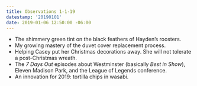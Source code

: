 ```yaml
---
title: Observations 1-1-19
datestamp: '20190101'
date: 2019-01-06 12:50:00 -06:00
---
```


- The shimmery green tint on the black feathers of Hayden’s roosters.
- My growing mastery of the duvet cover replacement process.
- Helping Casey put her Christmas decorations away. She will not tolerate a post-Christmas wreath.
- The *7 Days Out* episodes about Westminster (basically *Best in Show*), Eleven Madison Park, and the League of Legends conference.
- An innovation for 2019: tortilla chips in wasabi.

